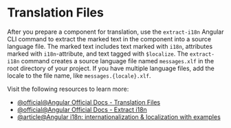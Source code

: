# Translation Files

After you prepare a component for translation, use the `extract-i18n` Angular CLI command to extract the marked text in the component into a source language file. The marked text includes text marked with `i18n`, attributes marked with `i18n`-attribute, and text tagged with `$localize`. The `extract-i18n` command creates a source language file named `messages.xlf` in the root directory of your project.  If you have multiple language files, add the locale to the file name, like `messages.{locale}.xlf`.

Visit the following resources to learn more:

- [@official@Angular Official Docs - Translation Files](https://angular.dev/guide/i18n/translation-files)
- [@official@Angular Official Docs - Extract i18n](https://angular.dev/cli/extract-i18n)
- [@article@Angular i18n: internationalization & localization with examples](https://lokalise.com/blog/angular-i18n/)